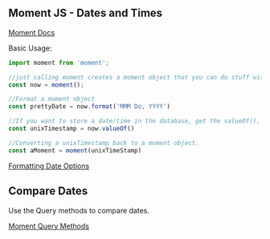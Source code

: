 ## Moment JS - Dates and Times

[Moment Docs](https://momentjs.com/docs/)

Basic Usage:

```javascript
import moment from 'moment';

//just calling moment creates a moment object that you can do stuff with
const now = moment();

//Format a moment object
const prettyDate = now.format('MMM Do, YYYY')

//If you want to store a date/time in the database, get the valueOf(), which is unix timestamp
const unixTimestamp = now.valueOf()

//Converting a unixTimestamp back to a moment object.
const aMoment = moment(unixTimeStamp)
```

[Formatting Date Options](https://momentjs.com/docs/#/displaying/)

## Compare Dates

Use the Query methods to compare dates.

[Moment Query Methods](https://momentjs.com/docs/#/query/)